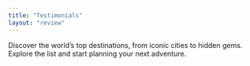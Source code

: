 ```yaml
---
title: "Testimonials"
layout: "review"
---
```


Discover the world’s top destinations, from iconic cities to hidden gems. Explore the list and start planning your next adventure.